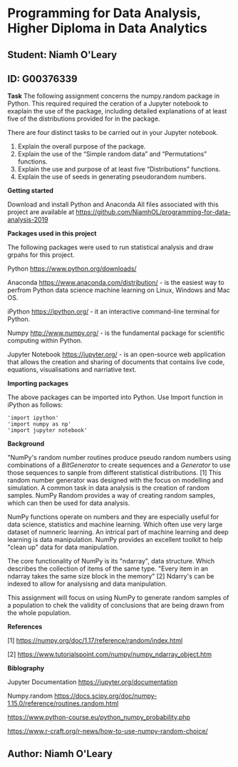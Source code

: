 # Programming for Data Analysis, Higher Diploma in Data Analytics
## Student: Niamh O'Leary
## ID: G00376339

**Task**
The following assignment concerns the numpy.random package in Python. This required 
required the ceration of a Jupyter notebook to exaplain the use of the package, including
detailed explanations of at least five of the distributions provided for in the package.

There are four distinct tasks to be carried out in your Jupyter notebook.
1. Explain the overall purpose of the package.
2. Explain the use of the “Simple random data” and “Permutations” functions.
3. Explain the use and purpose of at least five “Distributions” functions.
4. Explain the use of seeds in generating pseudorandom numbers.

**Getting started**

Download and install Python and Anaconda
All files associated with this project are available at https://github.com/NiamhOL/programming-for-data-analysis-2019

**Packages used in this project**

The following packages were used to run statistical analysis and draw grpahs for this project.

Python https://www.python.org/downloads/

Anaconda https://www.anaconda.com/distribution/ - is the easiest way to perfrom Python data science machine learning on Linux, Windows and Mac OS.

iPython https://ipython.org/ - it an interactive command-line terminal for Python.

Numpy http://www.numpy.org/ - is the fundamental package for scientific computing within Python.

Jupyter Notebook https://jupyter.org/ - is an open-source web application that allows the creation and sharing of documents that contains live code, equations, visualisations and narriative text.

**Importing packages**

The above packages can be imported into Python. Use Import function in iPython as follows:

    'import ipython'
    'import numpy as np'
    'import jupyter notebook'


**Background**

"NumPy's random number routines produce pseudo random numbers using combinations of a *BitGenerator* to create sequences and a *Generator* to use those sequences to sanple from different statistical distributions. [1] This random number generator was designed with the focus on modelling and simulation. A common task in data analysis is the creation of random samples. NumPy Random provides a way of creating random samples, which can then be used for data analysis. 

NumPy functions operate on numbers and they are especially useful for data science, statistics and machine learning. Which often use very large dataset of numneric learning. An intrical part of machine learning and deep learning is data manipulation. NumPy provides an excellent toolkit to help "clean up" data for data manipulation.

The core functionality of NumPy is its "ndarray", data structure. Which describes the collection of items of the same type. "Every item in an ndarray takes the same size block in the memory" [2] Ndarry's can be indexed to allow for analysisng and data manipulation. 

This assignment will focus on using NumPy to generate random samples of a population to chek the validity of conclusions that are being drawn from the whole population. 

**References** 

[1] https://numpy.org/doc/1.17/reference/random/index.html

[2] https://www.tutorialspoint.com/numpy/numpy_ndarray_object.htm

**Biblography**

Jupyter Documentation https://jupyter.org/documentation

Numpy.random  https://docs.scipy.org/doc/numpy-1.15.0/reference/routines.random.html

https://www.python-course.eu/python_numpy_probability.php

https://www.r-craft.org/r-news/how-to-use-numpy-random-choice/

## Author: Niamh O'Leary ##
